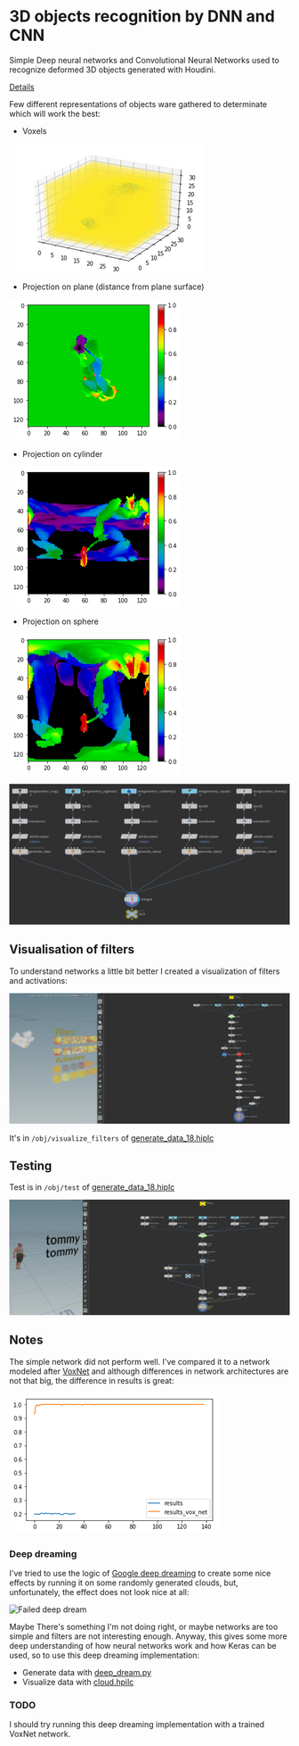 # 3D objects recognition by DNN and CNN
Simple Deep neural networks and Convolutional Neural Networks used to recognize deformed 3D objects generated with Houdini.

[Details](recreating_pivot_learning.ipynb)

Few different representations of objects ware gathered to determinate which will work the best:
* Voxels

![voxel](img/voxel.png)
* Projection on plane (distance from plane surface)

![plane](img/plane.png)
* Projection on cylinder

![cylinder](img/cylinder.png)
* Projection on sphere

![sphere](img/sphere.png)

![net](img/generate.png)

## Visualisation of filters
To understand networks a little bit better I created a visualization of filters and activations:

![filters](img/filters.png)

It's in `/obj/visualize_filters` of [generate_data_18.hiplc](generate_data_18.hiplc)

## Testing
Test is in `/obj/test` of [generate_data_18.hiplc](generate_data_18.hiplc)

![test](img/test.png)

## Notes
The simple network did not perform well. I've compared it to a network modeled after [VoxNet](https://github.com/SnowMasaya/Generative-and-Discriminative-Voxel-Modeling-Keras/tree/master/src) and although differences in network architectures are not that big, the difference in results is great:

![VoxNet](img/results.png)

### Deep dreaming 
I've tried to use the logic of [Google deep dreaming](https://deepdreamgenerator.com/) to create some nice effects by running it on some randomly generated clouds, but, unfortunately, the effect does not look nice at all:

![Failed deep dream](img/anim.gif)

Maybe There's something I'm not doing right, or maybe networks are too simple and filters are not interesting enough. Anyway, this gives some more deep understanding of how neural networks work and how Keras can be used, so to use this deep dreaming implementation:
* Generate data with [deep_dream.py](deep_dream.py) 
* Visualize data with [cloud.hpilc](cloud.hpilc)

### TODO
I should try running this deep dreaming implementation with a trained VoxNet network.

